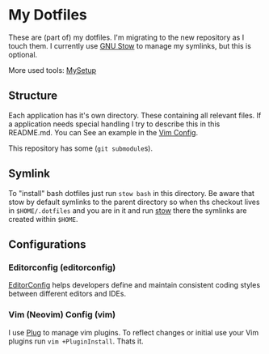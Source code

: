 # My Dotfiles

These are (part of) my dotfiles. I'm migrating to the new repository as I touch
them. I currently use [GNU Stow][stow] to manage my symlinks, but this is optional.

More used tools: [MySetup](MySetup.md)

## Structure

Each application has it's own directory. These containing all relevant files.
If a application needs special handling I try to describe this in this README.md.
You can See an example in the [Vim Config](#vim-config).

This repository has some (`git submodule`s).

## Symlink

To "install" bash dotfiles just run `stow bash` in this directory.
Be aware that stow by default symlinks to the parent directory so
when ths checkout lives in `$HOME/.dotfiles` and you are in it and run
[stow][stow] there the symlinks are created within `$HOME`.

## Configurations

### Editorconfig (editorconfig)

[EditorConfig][editorconfig] helps developers define and maintain consistent coding styles between different editors and IDEs.

### Vim (Neovim) Config (vim)

I use [Plug][vim-plug] to manage vim plugins.  To reflect changes or initial use your Vim plugins
run `vim +PluginInstall`. Thats it.


[stow]: https://www.gnu.org/software/stow/
[editorconfig]: http://editorconfig.org/
[vim-plug]: https://github.com/junegunn/vim-plug
